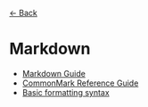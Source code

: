 [&larr; Back](./README.md)

# Markdown

- [Markdown Guide](https://www.markdownguide.org/)
- [CommonMark Reference Guide](https://commonmark.org/help/)
- [Basic formatting syntax](https://docs.github.com/en/get-started/writing-on-github/getting-started-with-writing-and-formatting-on-github/basic-writing-and-formatting-syntax)

<br>
